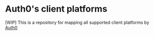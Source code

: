 # Auth0's client platforms

[WIP] This is a repository for mapping all supported client platforms by [Auth0](https://auth0.com/)
